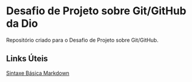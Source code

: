 # Desafio de Projeto sobre Git/GitHub da Dio 
Repositório criado para o Desafio de Projeto sobre Git/GitHub.

## Links Úteis
[Sintaxe Básica Markdown](https://www.markdownguide.org/basic-syntax/)
